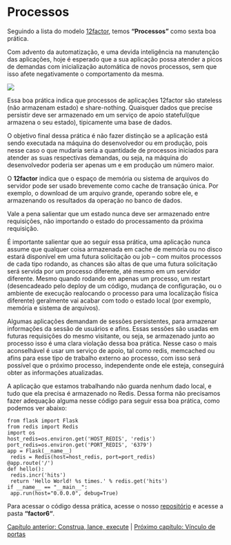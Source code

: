# Processos

Seguindo a lista do modelo [12factor](http://12factor.net/pt_br), temos **“Processos”** como sexta boa prática.

Com advento da automatização, e uma devida inteligência na manutenção das aplicações, hoje é esperado que a sua aplicação possa atender a picos de demandas com inicialização automática de novos processos, sem que isso afete negativamente o comportamento da mesma.

![](images/processos.png)

Essa boa prática indica que processos de aplicações 12factor são stateless (não armazenam estado) e share-nothing. Quaisquer dados que precise persistir deve ser armazenado em um serviço de apoio stateful(que armazena o seu estado), tipicamente uma base de dados.

O objetivo final dessa prática é não fazer distinção se a aplicação está sendo executada na máquina do desenvolvedor ou em produção, pois nesse caso o que mudaria seria a quantidade de processos iniciados para atender as suas respectivas demandas, ou seja, na máquina do desenvolvedor poderia ser apenas um e em produção um número maior.

O **12factor** indica que o espaço de memória ou sistema de arquivos do servidor pode ser usado brevemente como cache de transação única. Por exemplo, o download de um arquivo grande, operando sobre ele, e armazenando os resultados da operação no banco de dados.

Vale a pena salientar que um estado nunca deve ser armazenado entre requisições, não importando o estado do processamento da próxima requisição.

É importante salientar que ao seguir essa prática, uma aplicação nunca assume que qualquer coisa armazenada em cache de memória ou no disco estará disponível em uma futura solicitação ou job – com muitos processos de cada tipo rodando, as chances são altas de que uma futura solicitação será servida por um processo diferente, até mesmo em um servidor diferente. Mesmo quando rodando em apenas um processo, um restart (desencadeado pelo deploy de um código, mudança de configuração, ou o ambiente de execução realocando o processo para uma localização física diferente) geralmente vai acabar com todo o estado local (por exemplo, memória e sistema de arquivos).

Algumas aplicações demandam de sessões persistentes, para armazenar informações da sessão de usuários e afins. Essas sessões são usadas em futuras requisições do mesmo visitante, ou seja, se armazenado junto ao processo isso é uma clara violação dessa boa prática. Nesse caso o mais aconselhável é usar um serviço de apoio, tal como redis, memcached ou afins para esse tipo de trabalho externo ao processo, com isso será possível que o próximo processo, independente onde ele esteja, conseguirá obter as informações atualizadas.

A aplicação que estamos trabalhando não guarda nenhum dado local, e tudo que ela precisa é armazenado no Redis. Dessa forma não precisamos fazer adequação alguma nesse código para seguir essa boa prática, como podemos ver abaixo:

```
from flask import Flask
from redis import Redis
import os
host_redis=os.environ.get('HOST_REDIS', 'redis')
port_redis=os.environ.get('PORT_REDIS', '6379')
app = Flask(__name__)
 redis = Redis(host=host_redis, port=port_redis)
@app.route('/')
def hello():
 redis.incr('hits')
 return 'Hello World! %s times.' % redis.get('hits')
if __name__ == "__main__":
 app.run(host="0.0.0.0", debug=True)
```

Para acessar o código dessa prática, acesse o nosso [repositório](https://github.com/gomex/exemplo-12factor-docker) e acesse a pasta **“factor6“**.

[Capítulo anterior: Construa, lance, execute](m/construa-lance-execute.md) | [Próximo capítulo: Vínculo de portas](vinculos.md)